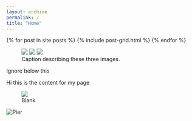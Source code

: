 ```yaml
---
layout: archive
permalink: /
title: "Home"
---
```


<div class="tiles">
{% for post in site.posts %}
	{% include post-grid.html %}
{% endfor %}
</div><!-- /.tiles -->

<figure class="third">
	<img src="https://derekponce.github.io/site/images/Pier_DerekEthan.jpg">
	<img src="https://derekponce.github.io/site/images/Derek_Sushi.jpg">
	<img src="https://derekponce.github.io/site/images/Family_DerekMo.jpg">
	<figcaption>Caption describing these three images.</figcaption>
</figure>




Ignore below this

Hi this is the content for my page
<figure>
	<img src="https://derekponce.github.io/site/images/Pier_DerekEthan.jpg">
	<figcaption>Blank</figcaption>
</figure>

<picture>
  <source media="(min-width: 650px)" srcset="
https://derekponce.github.io/site/images/Pier_DerekEthan.jpg">
  <source media="(min-width: 465px)" srcset="
https://derekponce.github.io/site/images/Pier_DerekEthan.jpg">
  <img src="https://derekponce.github.io/site/images/Pier_DerekEthan.jpg" alt="Pier" style="width:auto;">
</picture>
